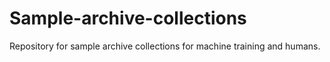 # Sample-archive-collections
Repository for sample archive collections for machine training and humans. 
